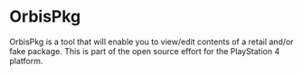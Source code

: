 # OrbisPkg
OrbisPkg is a tool that will enable you to view/edit contents of a retail and/or fake package.
This is part of the open source effort for the PlayStation 4 platform.
